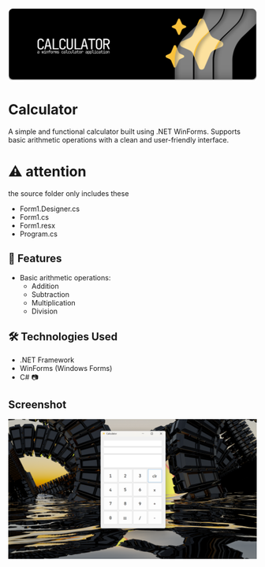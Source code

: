 ![banner](banner.svg)

#  Calculator
A simple and functional calculator built using .NET WinForms. Supports basic arithmetic operations with a clean and user-friendly interface.
# ⚠️ attention 
the source folder only includes these
  * Form1.Designer.cs
  * Form1.cs
  * Form1.resx
  * Program.cs


## 🚀 Features
* Basic arithmetic operations:
  * Addition
  * Subtraction
  * Multiplication
  * Division

## 🛠️ Technologies Used
* .NET Framework
* WinForms (Windows Forms)
* C#
📷
## Screenshot
![screenshot](screenshot.png)

